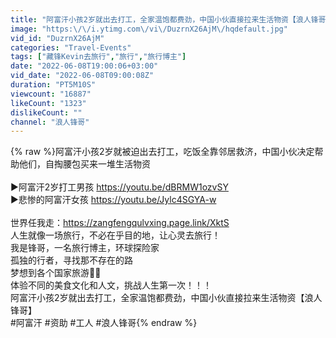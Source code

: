 ```yaml
---
title: "阿富汗小孩2岁就出去打工，全家温饱都费劲，中国小伙直接拉来生活物资【浪人锋哥】"
image: "https:\/\/i.ytimg.com\/vi\/DuzrnX26AjM\/hqdefault.jpg"
vid_id: "DuzrnX26AjM"
categories: "Travel-Events"
tags: ["藏锋Kevin去旅行","旅行","旅行博主"]
date: "2022-06-08T19:00:06+03:00"
vid_date: "2022-06-08T09:00:08Z"
duration: "PT5M10S"
viewcount: "16887"
likeCount: "1323"
dislikeCount: ""
channel: "浪人锋哥"
---
```

{% raw %}阿富汗小孩2岁就被迫出去打工，吃饭全靠邻居救济，中国小伙决定帮助他们，自掏腰包买来一堆生活物资<br /><br />▶阿富汗2岁打工男孩  <a rel="nofollow" target="blank" href="https://youtu.be/dBRMW1ozvSY">https://youtu.be/dBRMW1ozvSY</a><br />▶悲惨的阿富汗女孩 <a rel="nofollow" target="blank" href="https://youtu.be/Jylc4SGYA-w">https://youtu.be/Jylc4SGYA-w</a><br /><br />世界任我走：<a rel="nofollow" target="blank" href="https://zangfengqulvxing.page.link/XktS">https://zangfengqulvxing.page.link/XktS</a><br />人生就像一场旅行，不必在乎目的地，让心灵去旅行！<br />我是锋哥，一名旅行博主，环球探险家<br />孤独的行者，寻找那不存在的路<br />梦想到各个国家旅游🚶‍♂️<br />体验不同的美食文化和人文，挑战人生第一次！！！<br />阿富汗小孩2岁就出去打工，全家温饱都费劲，中国小伙直接拉来生活物资【浪人锋哥】<br />#阿富汗 #资助 #工人 #浪人锋哥{% endraw %}
